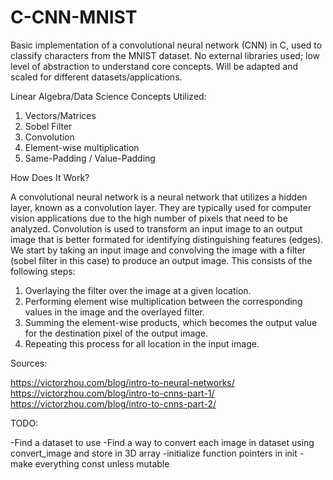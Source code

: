 # C-CNN-MNIST

Basic implementation of a convolutional neural network (CNN) in C, used to classify characters from the MNIST dataset.  No external libraries used; low level of abstraction to understand core concepts.  Will be adapted and scaled for different datasets/applications. 

Linear Algebra/Data Science Concepts Utilized: 

1. Vectors/Matrices
2. Sobel Filter
3. Convolution
4. Element-wise multiplication
5. Same-Padding / Value-Padding

How Does It Work?

A convolutional neural network is a neural network that utilizes a hidden layer, known as a convolution layer.  They are typically used for computer vision applications due to the 
high number of pixels that need to be analyzed.  Convolution is used to transform an input image to an output image that is better formated for identifying distinguishing features (edges).  We start by taking an input image and convolving the image with a filter (sobel filter in this case) to produce an output image.  This consists of the following steps: 

   1. Overlaying the filter over the image at a given location.
   2. Performing element wise multiplication between the corresponding values in the image and the overlayed filter.  
   3. Summing the element-wise products, which becomes the output value for the destination pixel of the output image. 
   4. Repeating this process for all location in the input image.  


Sources: 

https://victorzhou.com/blog/intro-to-neural-networks/
https://victorzhou.com/blog/intro-to-cnns-part-1/
https://victorzhou.com/blog/intro-to-cnns-part-2/


TODO:

-Find a dataset to use
-Find a way to convert each image in dataset using convert_image and store in 3D array
-initialize function pointers in init
-make everything const unless mutable
